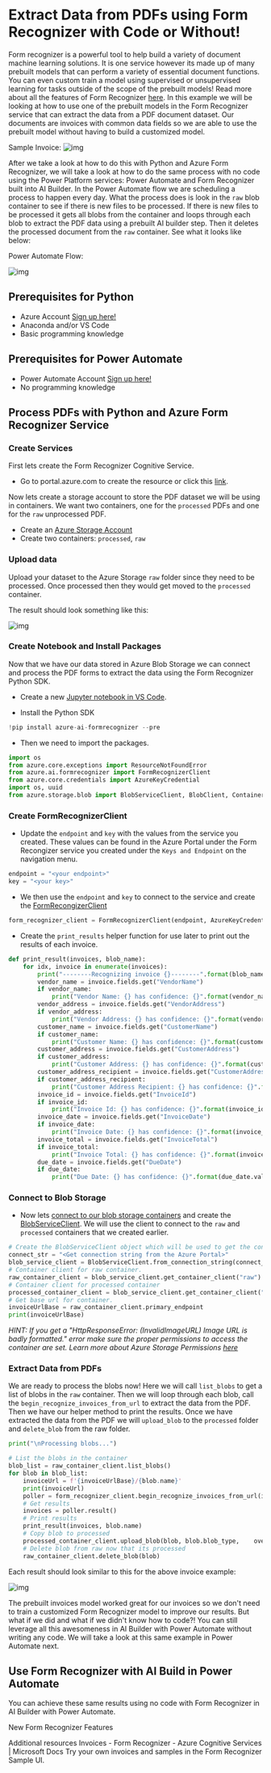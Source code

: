 # Extract Data from PDFs using Form Recognizer with Code or Without!

Form recognizer is a powerful tool to help build a variety of document machine learning solutions.  It is one service however its made up of many prebuilt models that can perform a variety of essential document functions. You can even custom train a model using supervised or unsupervised learning for tasks outside of the scope of the prebuilt models! Read more about all the features of Form Recognizer [here](https://docs.microsoft.com/en-us/azure/cognitive-services/form-recognizer/overview?tabs=v2-1). In this example we will be looking at how to use one of the prebuilt models in the Form Recognizer service that can extract the data from a PDF document dataset. Our documents are invoices with common data fields so we are able to use the prebuilt model without having to build a customized model.

Sample Invoice:
![img](/imgs/invoice.png)

After we take a look at how to do this with Python and Azure Form Recognizer, we will take a look at how to do the same process with no code using the Power Platform services: Power Automate and Form Recognizer built into AI Builder. In the Power Automate flow we are scheduling a process to happen every day. What the process does is look in the `raw` blob container to see if there is new files to be processed. If there is new files to be processed it gets all blobs from the container and loops through each blob to extract the PDF data using a prebuilt AI builder step. Then it deletes the processed document from the `raw` container. See what it looks like below:

Power Automate Flow:

![img](/imgs/flowaibuild.png)

## Prerequisites for Python
-	Azure Account [Sign up here!](https://azure.microsoft.com/en-us/free/)
-  Anaconda and/or VS Code
-  Basic programming knowledge

## Prerequisites for Power Automate
- Power Automate Account [Sign up here!](https://docs.microsoft.com/en-us/power-automate/sign-up-sign-in)
- No programming knowledge

## Process PDFs with Python and Azure Form Recognizer Service

### Create Services
First lets create the Form Recognizer Cognitive Service.
-	Go to portal.azure.com to create the resource or click this [link](https://ms.portal.azure.com/#create/Microsoft.CognitiveServicesFormRecognizer).

Now lets create a storage account to store the PDF dataset we will be using in containers. We want two containers, one for the `processed` PDFs and one for the `raw` unprocessed PDF.
-	Create an [Azure Storage Account](https://docs.microsoft.com/en-us/azure/storage/common/storage-account-create?tabs=azure-portal)
- Create two containers: `processed`, `raw`

### Upload data
Upload your dataset to the Azure Storage `raw` folder since they need to be processed. Once processed then they would get moved to the `processed` container.

The result should look something like this:

![img](/imgs/storageaccounts.png)


### Create Notebook and Install Packages
Now that we have our data stored in Azure Blob Storage we can connect and process the PDF forms to extract the data using the Form Recognizer Python SDK.

- Create a new [Jupyter notebook in VS Code](https://code.visualstudio.com/docs/python/jupyter-support#_create-or-open-a-jupyter-notebook).

- Install the Python SDK
```python
!pip install azure-ai-formrecognizer --pre
```

- Then we need to import the packages.

```python
import os
from azure.core.exceptions import ResourceNotFoundError
from azure.ai.formrecognizer import FormRecognizerClient
from azure.core.credentials import AzureKeyCredential
import os, uuid
from azure.storage.blob import BlobServiceClient, BlobClient, ContainerClient, __version__
```
### Create FormRecognizerClient
- Update the `endpoint` and `key` with the values from the service you created. These values can be found in the Azure Portal under the Form Recongizer service you created under the `Keys and Endpoint` on the navigation menu.
```python 
endpoint = "<your endpoint>"
key = "<your key>"
```

- We then use the `endpoint` and `key` to connect to the service and create the [FormRecongizerClient](https://docs.microsoft.com/en-us/python/api/azure-ai-formrecognizer/azure.ai.formrecognizer.aio.formrecognizerclient?view=azure-python)
```python
form_recognizer_client = FormRecognizerClient(endpoint, AzureKeyCredential(key))
```
- Create the `print_results` helper function for use later to print out the results of each invoice.
```python
def print_result(invoices, blob_name):
    for idx, invoice in enumerate(invoices):
        print("--------Recognizing invoice {}--------".format(blob_name))
        vendor_name = invoice.fields.get("VendorName")
        if vendor_name:
            print("Vendor Name: {} has confidence: {}".format(vendor_name.value, vendor_name.confidence))
        vendor_address = invoice.fields.get("VendorAddress")
        if vendor_address:
            print("Vendor Address: {} has confidence: {}".format(vendor_address.value, vendor_address.confidence))
        customer_name = invoice.fields.get("CustomerName")
        if customer_name:
            print("Customer Name: {} has confidence: {}".format(customer_name.value, customer_name.confidence))
        customer_address = invoice.fields.get("CustomerAddress")
        if customer_address:
            print("Customer Address: {} has confidence: {}".format(customer_address.value, customer_address.confidence))
        customer_address_recipient = invoice.fields.get("CustomerAddressRecipient")
        if customer_address_recipient:
            print("Customer Address Recipient: {} has confidence: {}".format(customer_address_recipient.value, customer_address_recipient.confidence))
        invoice_id = invoice.fields.get("InvoiceId")
        if invoice_id:
            print("Invoice Id: {} has confidence: {}".format(invoice_id.value, invoice_id.confidence))
        invoice_date = invoice.fields.get("InvoiceDate")
        if invoice_date:
            print("Invoice Date: {} has confidence: {}".format(invoice_date.value, invoice_date.confidence))
        invoice_total = invoice.fields.get("InvoiceTotal")
        if invoice_total:
            print("Invoice Total: {} has confidence: {}".format(invoice_total.value, invoice_total.confidence))
        due_date = invoice.fields.get("DueDate")
        if due_date:
            print("Due Date: {} has confidence: {}".format(due_date.value, due_date.confidence))

```
### Connect to Blob Storage

- Now lets [connect to our blob storage containers](https://docs.microsoft.com/en-us/azure/storage/blobs/storage-quickstart-blobs-python) and create the [BlobServiceClient](https://docs.microsoft.com/en-us/python/api/azure-storage-blob/azure.storage.blob.blobserviceclient?view=azure-python). We will use the client to connect to the `raw` and `processed` containers that we created earlier.

```python
# Create the BlobServiceClient object which will be used to get the container_client
connect_str = "<Get connection string from the Azure Portal>"
blob_service_client = BlobServiceClient.from_connection_string(connect_str)
# Container client for raw container.
raw_container_client = blob_service_client.get_container_client("raw")
# Container client for processed container
processed_container_client = blob_service_client.get_container_client("processed")
# Get base url for container.
invoiceUrlBase = raw_container_client.primary_endpoint
print(invoiceUrlBase)
```

*HINT: If you get a "HttpResponseError: (InvalidImageURL) Image URL is badly formatted." error make sure the proper permissions to access the container are set. Learn more about Azure Storage Permissions [here](https://docs.microsoft.com/en-us/azure/storage/common/storage-auth)*


### Extract Data from PDFs

We are ready to process the blobs now! Here we will call `list_blobs` to get a list of blobs in the `raw` container. Then we will loop through each blob, call the `begin_recognize_invoices_from_url` to extract the data from the PDF. Then we have our helper method to print the results. Once we have extracted the data from the PDF we will `upload_blob` to the `processed` folder and `delete_blob` from the raw folder.

```python
print("\nProcessing blobs...")

# List the blobs in the container
blob_list = raw_container_client.list_blobs()
for blob in blob_list:
    invoiceUrl = f'{invoiceUrlBase}/{blob.name}'
    print(invoiceUrl)
    poller = form_recognizer_client.begin_recognize_invoices_from_url(invoiceUrl)
    # Get results
    invoices = poller.result()
    # Print results
    print_result(invoices, blob.name)
    # Copy blob to processed
    processed_container_client.upload_blob(blob, blob.blob_type,    overwrite=True)
    # Delete blob from raw now that its processed
    raw_container_client.delete_blob(blob)
```

Each result should look similar to this for the above invoice example:

![img](/imgs/pythonresult.png)

The prebuilt invoices model worked great for our invoices so we don't need to train a customized Form Recognizer model to improve our results.  But what if we did and what if we didn't know how to code?! You can still leverage all this awesomeness in AI Builder with Power Automate without writing any code. We will take a look at this same example in Power Automate next.

## Use Form Recognizer with AI Build in Power Automate

You can achieve these same results using no code with Form Recognizer in AI Builder with Power Automate.

New Form Recognizer Features

Additional resources
Invoices - Form Recognizer - Azure Cognitive Services | Microsoft Docs
Try your own invoices and samples in the Form Recognizer Sample UI.

